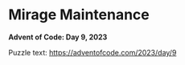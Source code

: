 # Mirage Maintenance

**Advent of Code: Day 9, 2023**

Puzzle text: https://adventofcode.com/2023/day/9
